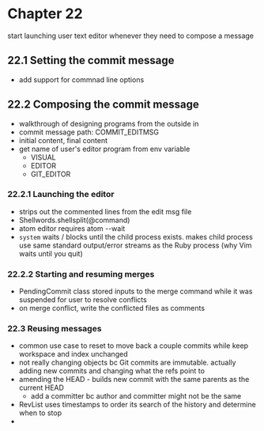 # Chapter 22

start launching user text editor whenever they need to compose a message

## 22.1 Setting the commit message

- add support for commnad line options 

## 22.2 Composing the commit message
- walkthrough of designing programs from the outside in
- commit message path: COMMIT_EDITMSG
- initial content, final content 
- get name of user's editor program from env variable
  - VISUAL
  - EDITOR
  - GIT_EDITOR 

### 22.2.1 Launching the editor
- strips out the commented lines from the edit msg file 
- Shellwords.shellsplit(@command) 
- atom editor requires atom --wait
- `system` waits / blocks until the child process exists. makes child process use same standard output/error streams as the Ruby process (why Vim waits until you quit)

### 22.2.2 Starting and resuming merges
- PendingCommit class stored inputs to the merge command while it was suspended for user to resolve conflicts
- on merge conflict, write the conflicted files as comments 


### 22.3 Reusing messages
- common use case to reset to move back a couple commits while keep workspace and index unchanged 
- not really changing objects bc Git commits are immutable. actually adding new commits and changing what the refs point to 
- amending the HEAD - builds new commit with the same parents as the current HEAD
  - add a committer bc author and committer might not be the same
- RevList uses timestamps to order its search of the history and determine when to stop
- 
